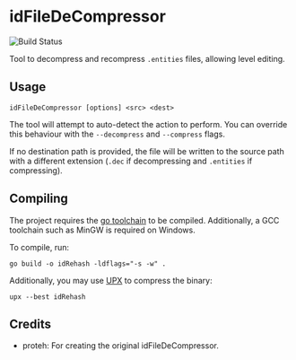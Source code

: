 # idFileDeCompressor
![Build Status](https://github.com/PowerBall253/idFileDeCompressorGo/actions/workflows/test.yml/badge.svg)

Tool to decompress and recompress `.entities` files, allowing level editing.

## Usage

```
idFileDeCompressor [options] <src> <dest>
```

The tool will attempt to auto-detect the action to perform. You can override this behaviour with the `--decompress` and `--compress` flags.

If no destination path is provided, the file will be written to the source path with a different extension (`.dec` if decompressing and `.entities` if compressing).

## Compiling
The project requires the [go toolchain](https://go.dev/dl/) to be compiled. Additionally, a GCC toolchain such as MinGW is required on Windows.

To compile, run:

```
go build -o idRehash -ldflags="-s -w" .
```

Additionally, you may use [UPX](https://upx.github.io/) to compress the binary:

```
upx --best idRehash
```

## Credits
* proteh: For creating the original idFileDeCompressor.
